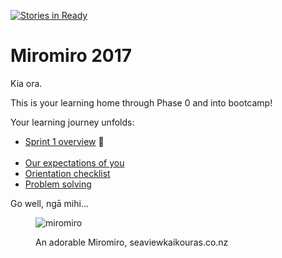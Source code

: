 [![Stories in Ready](https://badge.waffle.io/miromiro-2017/miromiro-2017.png?label=ready&title=Ready)](https://waffle.io/miromiro-2017/miromiro-2017?utm_source=badge)
# Miromiro 2017

Kia ora.

This is your learning home through Phase 0 and into bootcamp!

Your learning journey unfolds:

<!--- [Sprint 9 overview](/sprints/9-overview) :balloon:-->
<!--- [Sprint 8 overview](/sprints/8-overview) :cherry_blossom:-->
<!--- [Sprint 7 overview](/sprints/7-overview) :sunflower:-->
<!--- [Sprint 6 overview](/sprints/6-overview) :honeybee:-->
<!--- [Sprint 5 overview](/sprints/5-overview) :sunflower:-->
<!--- [Sprint 4 overview](/sprints/4-overview) :zap:-->
<!--- [Sprint 3 overview](/sprints/3-overview) :sunny: -->
<!--- [Sprint 2 overview](/sprints/2-overview) :tada: -->
- [Sprint 1 overview](/sprints/1-overview) :seedling:
<br><br>
- [Our expectations of you](https://github.com/dev-academy-programme/orientation/tree/master/expectations)
- [Orientation checklist](https://github.com/dev-academy-programme/orientation)
- [Problem solving](https://github.com/dev-academy-programme/curriculum/blob/master/concepts/problem-solving/README.md)

Go well, ngā mihi...

<figure>
  <img src="http://www.seaviewkaikouras.co.nz/app_images/articles/tom.jpg" alt="miromiro"><br>
  <figcaption>
    <p>An adorable Miromiro, seaviewkaikouras.co.nz</p>
  </figcaption>
</figure>
